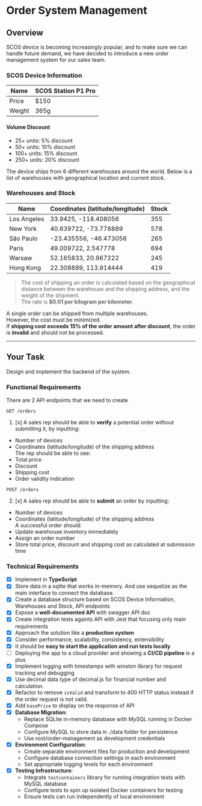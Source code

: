 # Order System Management

## Overview

SCOS device is becoming increasingly popular, and to make sure we can handle future demand, we have decided to introduce a new order management system for our sales team.

### SCOS Device Information

| Name   | SCOS Station P1 Pro |
| ------ | ------------------- |
| Price  | $150                |
| Weight | 365g                |

#### Volume Discount

- 25+ units: 5% discount
- 50+ units: 10% discount
- 100+ units: 15% discount
- 250+ units: 20% discount

The device ships from 6 different warehouses around the world. Below is a list of warehouses with geographical location and current stock.

### Warehouses and Stock

| Name        | Coordinates (latitude/longitude) | Stock |
| ----------- | -------------------------------- | ----- |
| Los Angeles | 33.9425, -118.408056             | 355   |
| New York    | 40.639722, -73.778889            | 578   |
| São Paulo   | -23.435556, -46.473056           | 265   |
| Paris       | 49.009722, 2.547778              | 694   |
| Warsaw      | 52.165833, 20.967222             | 245   |
| Hong Kong   | 22.308889, 113.914444            | 419   |

> The cost of shipping an order is calculated based on the geographical distance between the warehouse and the shipping address, and the weight of the shipment.  
> The rate is **$0.01 per kilogram per kilometer**.

A single order can be shipped from multiple warehouses.  
However, the cost must be minimized.  
If **shipping cost exceeds 15% of the order amount after discount**, the order is **invalid** and should not be processed.

---

## Your Task

Design and implement the backend of the system.

### Functional Requirements

There are 2 API endpoints that we need to create

```
GET /orders
```

1. [x] A sales rep should be able to **verify** a potential order without submitting it, by inputting:

- Number of devices
- Coordinates (latitude/longitude) of the shipping address  
  The rep should be able to see:
- Total price
- Discount
- Shipping cost
- Order validity indication

```
POST /orders
```

2. [x] A sales rep should be able to **submit** an order by inputting:

- Number of devices
- Coordinates (latitude/longitude) of the shipping address  
  A successful order should:
- Update warehouse inventory immediately
- Assign an order number
- Store total price, discount and shipping cost as calculated at submission time

### Technical Requirements

- [x] Implement in **TypeScript**
- [x] Store data in a sqlite that works in-memory. And use sequelize as the main interface to connect the database.
- [x] Create a database structure based on SCOS Device Information, Warehouses and Stock, API endpoints
- [x] Expose a **well-documented API** with swagger API doc
- [x] Create integration tests againts API with Jest that focusing only main requirements
- [x] Approach the solution like a **production system**
- [x] Consider performance, scalability, consistency, extensibility
- [x] It should be **easy to start the application and run tests locally**
- [ ] Deploying the app to a cloud provider and showing a **CI/CD pipeline** is a plus
- [x] Implement logging with timestamps with winston library for request tracking and debugging
- [x] Use decimal data type of decimal.js for financial number and calculation.
- [x] Refactor to remove `isValid` and transform to 400 HTTP status instead if the order request is not valid.
- [x] Add `basePrice` to display on the response of API
- [x] **Database Migration**:
  - Replace SQLite in-memory database with MySQL running in Docker Compose
  - Configure MySQL to store data in ./data folder for persistence
  - Use root/order-management as development credentials
- [x] **Environment Configuration**:
  - Create separate environment files for production and development
  - Configure database connection settings in each environment
  - Set appropriate logging levels for each environment
- [x] **Testing Infrastructure**:
  - Integrate `testcontainers` library for running integration tests with MySQL database
  - Configure tests to spin up isolated Docker containers for testing
  - Ensure tests can run independently of local environment
